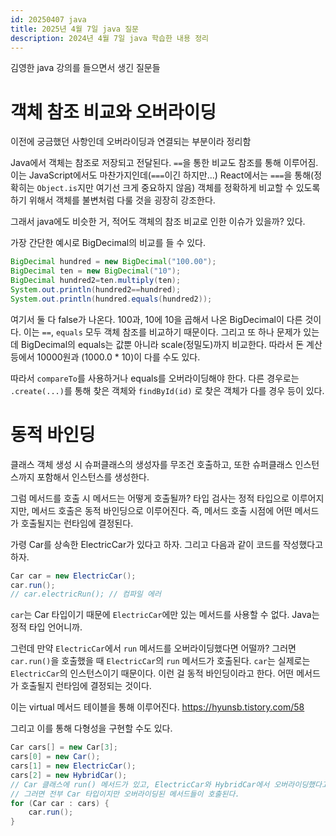 ```yaml
---
id: 20250407 java
title: 2025년 4월 7일 java 질문
description: 2024년 4월 7일 java 학습한 내용 정리
---
```


김영한 java 강의를 들으면서 생긴 질문들

# 객체 참조 비교와 오버라이딩

이전에 궁금했던 사항인데 오버라이딩과 연결되는 부분이라 정리함

Java에서 객체는 참조로 저장되고 전달된다. `==`을 통한 비교도 참조를 통해 이루어짐. 이는 JavaScript에서도 마찬가지인데(`===`이긴 하지만...) React에서는 `===`을 통해(정확히는 `Object.is`지만 여기선 크게 중요하지 않음) 객체를 정확하게 비교할 수 있도록 하기 위해서 객체를 불변처럼 다룰 것을 굉장히 강조한다.

그래서 java에도 비슷한 거, 적어도 객체의 참조 비교로 인한 이슈가 있을까? 있다.

가장 간단한 예시로 BigDecimal의 비교를 들 수 있다.

```java
BigDecimal hundred = new BigDecimal("100.00");
BigDecimal ten = new BigDecimal("10");
BigDecimal hundred2=ten.multiply(ten);
System.out.println(hundred2==hundred);
System.out.println(hundred.equals(hundred2));
```

여기서 둘 다 false가 나온다. 100과, 10에 10을 곱해서 나온 BigDecimal이 다른 것이다. 이는 `==`, `equals` 모두 객체 참조를 비교하기 때문이다. 그리고 또 하나 문제가 있는데 BigDecimal의 equals는 값뿐 아니라 scale(정밀도)까지 비교한다. 따라서 돈 계산 등에서 10000원과 (1000.0 * 10)이 다를 수도 있다.

따라서 `compareTo`를 사용하거나 equals를 오버라이딩해야 한다. 다른 경우로는 `.create(...)`를 통해 찾은 객체와 `findById(id)` 로 찾은 객체가 다를 경우 등이 있다.

# 동적 바인딩

클래스 객체 생성 시 슈퍼클래스의 생성자를 무조건 호출하고, 또한 슈퍼클래스 인스턴스까지 포함해서 인스턴스를 생성한다.

그럼 메서드를 호출 시 메서드는 어떻게 호출될까? 타입 검사는 정적 타입으로 이루어지지만, 메서드 호출은 동적 바인딩으로 이루어진다. 즉, 메서드 호출 시점에 어떤 메서드가 호출될지는 런타임에 결정된다.

가령 Car를 상속한 ElectricCar가 있다고 하자. 그리고 다음과 같이 코드를 작성했다고 하자.

```java
Car car = new ElectricCar();
car.run();
// car.electricRun(); // 컴파일 에러
```

`car`는 Car 타입이기 때문에 `ElectricCar`에만 있는 메서드를 사용할 수 없다. Java는 정적 타입 언어니까.

그런데 만약 `ElectricCar`에서 `run` 메서드를 오버라이딩했다면 어떨까? 그러면 `car.run()`을 호출했을 때 `ElectricCar`의 `run` 메서드가 호출된다. `car`는 실제로는 `ElectricCar`의 인스턴스이기 때문이다. 이런 걸 동적 바인딩이라고 한다. 어떤 메서드가 호출될지 런타임에 결정되는 것이다.

이는 virtual 메서드 테이블을 통해 이루어진다. https://hyunsb.tistory.com/58

그리고 이를 통해 다형성을 구현할 수도 있다.

```java
Car cars[] = new Car[3];
cars[0] = new Car();
cars[1] = new ElectricCar();
cars[2] = new HybridCar();
// Car 클래스에 run() 메서드가 있고, ElectricCar와 HybridCar에서 오버라이딩했다고 가정
// 그러면 전부 Car 타입이지만 오버라이딩된 메서드들이 호출된다.
for (Car car : cars) {
    car.run();
}
```

